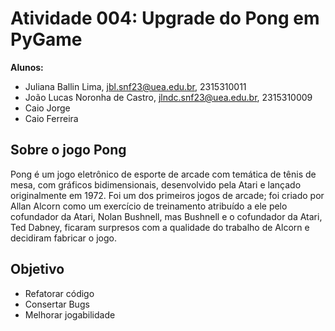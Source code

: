 # Atividade 004: Upgrade do Pong em PyGame

__Alunos:__
- Juliana Ballin Lima, jbl.snf23@uea.edu.br, 2315310011 
- João Lucas Noronha de Castro, jlndc.snf23@uea.edu.br, 2315310009
- Caio Jorge
- Caio Ferreira

## Sobre o jogo Pong 
Pong é um jogo eletrônico de esporte de arcade com temática de tênis de mesa, com gráficos bidimensionais, desenvolvido pela Atari e lançado originalmente em 1972.
Foi um dos primeiros jogos de arcade; foi criado por Allan Alcorn como um exercício de treinamento atribuído a ele pelo cofundador da Atari, Nolan Bushnell, mas Bushnell e o cofundador da Atari, Ted Dabney, ficaram surpresos com a qualidade do trabalho de Alcorn e decidiram fabricar o jogo.

## Objetivo
- Refatorar código
- Consertar Bugs
- Melhorar jogabilidade
